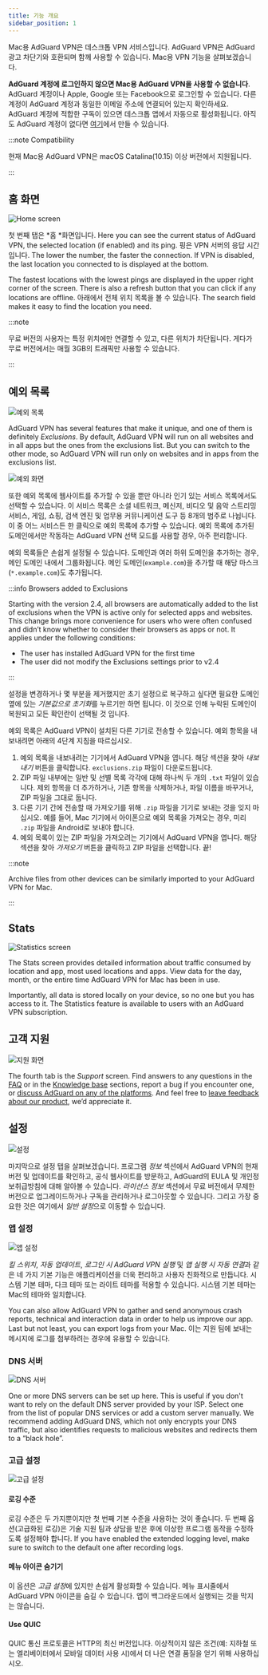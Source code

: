 ```yaml
---
title: 기능 개요
sidebar_position: 1
---
```


Mac용 AdGuard VPN은 데스크톱 VPN 서비스입니다. AdGuard VPN은 AdGuard 광고 차단기와 호환되며 함께 사용할 수 있습니다. Mac용 VPN 기능을 살펴보겠습니다.

**AdGuard 계정에 로그인하지 않으면 Mac용 AdGuard VPN을 사용할 수 없습니다**. AdGuard 계정이나 Apple, Google 또는 Facebook으로 로그인할 수 있습니다. 다른 계정이 AdGuard 계정과 동일한 이메일 주소에 연결되어 있는지 확인하세요. AdGuard 계정에 적합한 구독이 있으면 데스크톱 앱에서 자동으로 활성화됩니다. 아직도 AdGuard 계정이 없다면 [여기](https://auth.adguard.com/registration.html)에서 만들 수 있습니다.

:::note Compatibility

현재 Mac용 AdGuard VPN은 macOS Catalina(10.15) 이상 버전에서 지원됩니다.

:::

## 홈 화면

![Home screen](https://cdn.adguardvpn.com/content/kb/vpn/mac/vpn_main_new_en.jpeg)

첫 번째 탭은 *홈 *화면입니다. Here you can see the current status of AdGuard VPN, the selected location (if enabled) and its ping. 핑은 VPN 서버의 응답 시간입니다. The lower the number, the faster the connection. If VPN is disabled, the last location you connected to is displayed at the bottom.

The fastest locations with the lowest pings are displayed in the upper right corner of the screen. There is also a refresh button that you can click if any locations are offline. 아래에서 전체 위치 목록을 볼 수 있습니다. The search field makes it easy to find the location you need.

:::note

무료 버전의 사용자는 특정 위치에만 연결할 수 있고, 다른 위치가 차단됩니다. 게다가 무료 버전에서는 매월 3GB의 트래픽만 사용할 수 있습니다.

:::

## 예외 목록

![예외 목록](https://cdn.adguardvpn.com/content/kb/vpn/mac/exclusions_new_en.png)

AdGuard VPN has several features that make it unique, and one of them is definitely *Exclusions*. By default, AdGuard VPN will run on all websites and in all apps but the ones from the exclusions list. But you can switch to the other mode, so AdGuard VPN will run only on websites and in apps from the exclusions list.

![예외 화면](https://cdn.adguardvpn.com/content/kb/vpn/mac/services_new_en.png)

또한 예외 목록에 웹사이트를 추가할 수 있을 뿐만 아니라 인기 있는 서비스 목록에서도 선택할 수 있습니다. 이 서비스 목록은 소셜 네트워크, 메신저, 비디오 및 음악 스트리밍 서비스, 게임, 쇼핑, 검색 엔진 및 업무용 커뮤니케이션 도구 등 8개의 범주로 나뉩니다. 이 중 어느 서비스든 한 클릭으로 예외 목록에 추가할 수 있습니다. 예외 목록에 추가된 도메인에서만 작동하는 AdGuard VPN 선택 모드를 사용할 경우, 아주 편리합니다.

예외 목록들은 손쉽게 설정될 수 있습니다. 도메인과 여러 하위 도메인을 추가하는 경우, 메인 도메인 내에서 그룹화됩니다. 메인 도메인(`example.com`)을 추가할 때 해당 마스크(`*.example.com`)도 추가됩니다.

:::info Browsers added to Exclusions

Starting with the version 2.4, all browsers are automatically added to the list of exclusions when the VPN is active only for selected apps and websites. This change brings more convenience for users who were often confused and didn’t know whether to consider their browsers as apps or not. It applies under the following conditions:

- The user has installed AdGuard VPN for the first time
- The user did not modify the Exclusions settings prior to v2.4

:::

설정을 변경하거나 몇 부분을 제거했지만 초기 설정으로 복구하고 싶다면 필요한 도메인 옆에 있는 *기본값으로 초기화*를 누르기만 하면 됩니다. 이 것으로 인해 누락된 도메인이 복원되고 모든 확인란이 선택될 것 입니다.

예외 목록은 AdGuard VPN이 설치된 다른 기기로 전송할 수 있습니다. 예외 항목을 내보내려면 아래의 4단계 지침을 따르십시오.

1. 예외 목록을 내보내려는 기기에서 AdGuard VPN을 엽니다. 해당 섹션을 찾아 *내보내기* 버튼을 클릭합니다. `exclusions.zip` 파일이 다운로드됩니다.
2. ZIP 파일 내부에는 일반 및 선별 목록 각각에 대해 하나씩 두 개의 `.txt` 파일이 있습니다. 제외 항목을 더 추가하거나, 기존 항목을 삭제하거나, 파일 이름을 바꾸거나, ZIP 파일을 그대로 둡니다.
3. 다른 기기 간에 전송할 때 가져오기를 위해 `.zip` 파일을 기기로 보내는 것을 잊지 마십시오. 예를 들어, Mac 기기에서 아이폰으로 예외 목록을 가져오는 경우, 미리 `.zip` 파일을 Android로 보내야 합니다.
4. 예외 목록이 있는 ZIP 파일을 가져오려는 기기에서 AdGuard VPN을 엽니다. 해당 섹션을 찾아 *가져오기* 버튼을 클릭하고 ZIP 파일을 선택합니다. 끝!

:::note

Archive files from other devices can be similarly imported to your AdGuard VPN for Mac.

:::

## Stats

![Statistics screen](https://cdn.adguardvpn.com/content/kb/vpn/mac/statistics_en.png)

The Stats screen provides detailed information about traffic consumed by location and app, most used locations and apps. View data for the day, month, or the entire time AdGuard VPN for Mac has been in use.

Importantly, all data is stored locally on your device, so no one but you has access to it. The Statistics feature is available to users with an AdGuard VPN subscription.

## 고객 지원

![지원 화면](https://cdn.adguardvpn.com/content/kb/vpn/mac/support_new_en.png)

The fourth tab is the *Support* screen. Find answers to any questions in the [FAQ](https://adguard-vpn.com/welcome.html#faq) or in the [Knowledge base](/) sections, report a bug if you encounter one, or [discuss AdGuard on any of the platforms](https://adguard.com/discuss.html). And feel free to [leave feedback about our product](https://surveys.adguard.com/vpn_mac/form.html), we’d appreciate it.

## 설정

![설정](https://cdn.adguardvpn.com/content/kb/vpn/mac/settings_new_en.png)

마지막으로 설정 탭을 살펴보겠습니다. 프로그램 *정보* 섹션에서 AdGuard VPN의 현재 버전 및 업데이트를 확인하고, 공식 웹사이트를 방문하고, AdGuard의 EULA 및 개인정보취급방침에 대해 알아볼 수 있습니다. *라이선스 정보* 섹션에서 무료 버전에서 무제한 버전으로 업그레이드하거나 구독을 관리하거나 로그아웃할 수 있습니다. 그리고 가장 중요한 것은 여기에서 *일반 설정*으로 이동할 수 있습니다.

### 앱 설정

![앱 설정](https://cdn.adguardvpn.com/content/kb/vpn/mac/general-settings_new_en.png)

*킬 스위치*, *자동 업데이트*, *로그인 시 AdGuard VPN 실행* 및 *앱 실행 시 자동 연결*과 같은 네 가지 기본 기능은 애플리케이션을 더욱 편리하고 사용자 친화적으로 만듭니다. 시스템 기본 테마, 다크 테마 또는 라이트 테마를 적용할 수 있습니다. 시스템 기본 테마는 Mac의 테마와 일치합니다.

You can also allow AdGuard VPN to gather and send anonymous crash reports, technical and interaction data in order to help us improve our app. Last but not least, you can export logs from your Mac. 이는 지원 팀에 보내는 메시지에 로그를 첨부하려는 경우에 유용할 수 있습니다.

### DNS 서버

![DNS 서버](https://cdn.adguardvpn.com/content/kb/vpn/mac/dns_new_en.png)

One or more DNS servers can be set up here. This is useful if you don't want to rely on the default DNS server provided by your ISP. Select one from the list of popular DNS services or add a custom server manually. We recommend adding AdGuard DNS, which not only encrypts your DNS traffic, but also identifies requests to malicious websites and redirects them to a “black hole”.

### 고급 설정

![고급 설정](https://cdn.adguardvpn.com/content/kb/vpn/mac/advanced-settings_new_en.png)

#### 로깅 수준

로깅 수준은 두 가지뿐이지만 첫 번째 기본 수준을 사용하는 것이 좋습니다. 두 번째 옵션(고급화된 로깅)은 기술 지원 팀과 상담을 받은 후에 이상한 프로그램 동작을 수정하도록 설정해야 합니다. If you have enabled the extended logging level, make sure to switch to the default one after recording logs.

#### 메뉴 아이콘 숨기기

이 옵션은 *고급 설정*에 있지만 손쉽게 활성화할 수 있습니다. 메뉴 표시줄에서 AdGuard VPN 아이콘을 숨길 수 있습니다. 앱이 백그라운드에서 실행되는 것을 막지는 않습니다.

#### Use QUIC

QUIC 통신 프로토콜은 HTTP의 최신 버전입니다. 이상적이지 않은 조건(예: 지하철 또는 엘리베이터에서 모바일 데이터 사용 시)에서 더 나은 연결 품질을 얻기 위해 사용하십시오.
